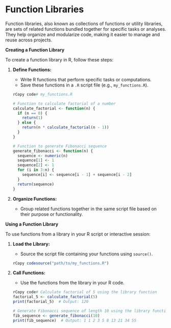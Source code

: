 # Function Libraries

Function libraries, also known as collections of functions or utility libraries, are sets of related functions bundled together for specific tasks or analyses. They help organize and modularize code, making it easier to manage and reuse across projects.

**Creating a Function Library**

To create a function library in R, follow these steps:

1.  **Define Functions:**

    * Write R functions that perform specific tasks or computations.
    * Save these functions in a `.R` script file (e.g., `my_functions.R`).

    ```r
    rCopy code# my_functions.R

    # Function to calculate factorial of a number
    calculate_factorial <- function(n) {
      if (n == 0) {
        return(1)
      } else {
        return(n * calculate_factorial(n - 1))
      }
    }

    # Function to generate Fibonacci sequence
    generate_fibonacci <- function(n) {
      sequence <- numeric(n)
      sequence[1] <- 1
      sequence[2] <- 1
      for (i in 3:n) {
        sequence[i] <- sequence[i - 1] + sequence[i - 2]
      }
      return(sequence)
    }
    ```
2. **Organize Functions:**
   * Group related functions together in the same script file based on their purpose or functionality.

**Using a Function Library**

To use functions from a library in your R script or interactive session:

1.  **Load the Library:**

    * Source the script file containing your functions using `source()`.

    ```r
    rCopy codesource("path/to/my_functions.R")
    ```
2.  **Call Functions:**

    * Use the functions from the library in your R code.

    ```r
    rCopy code# Calculate factorial of 5 using the library function
    factorial_5 <- calculate_factorial(5)
    print(factorial_5)  # Output: 120

    # Generate Fibonacci sequence of length 10 using the library function
    fib_sequence <- generate_fibonacci(10)
    print(fib_sequence)  # Output: 1 1 2 3 5 8 13 21 34 55
    ```
